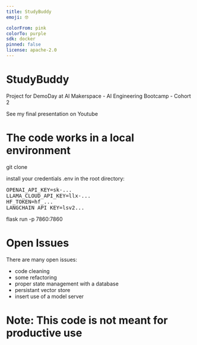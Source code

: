 ```yaml
---
title: StudyBuddy
emoji: 🤓

colorFrom: pink
colorTo: purple
sdk: docker
pinned: false
license: apache-2.0
---
```


# StudyBuddy

Project for DemoDay at AI Makerspace - AI Engineering Bootcamp - Cohort 2

See my final presentation on Youtube

# The code works in a local environment
git clone 


install your credentials .env in the root directory:
<pre>
OPENAI_API_KEY=sk-...
LLAMA_CLOUD_API_KEY=llx-...
HF_TOKEN=hf_...
LANGCHAIN_API_KEY=lsv2...
</pre>

flask run -p 7860:7860

# Open Issues
There are many open issues:
- code cleaning
- some refactoring
- proper state management with a database
- persistant vector store
- insert use of a model server

# Note: This code is not meant for productive use
